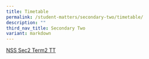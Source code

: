 ```yaml
---
title: Timetable
permalink: /student-matters/secondary-two/timetable/
description: ""
third_nav_title: Secondary Two
variant: markdown
---
```

[NSS Sec2 Term2 TT](/files/Timetable/NSS%202023%20Semester%20One%20Timetable_Secondary%202.pdf)